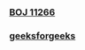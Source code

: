 ### [BOJ 11266](https://www.acmicpc.net/problem/11266)
### [geeksforgeeks](https://www.geeksforgeeks.org/articulation-points-or-cut-vertices-in-a-graph/)
